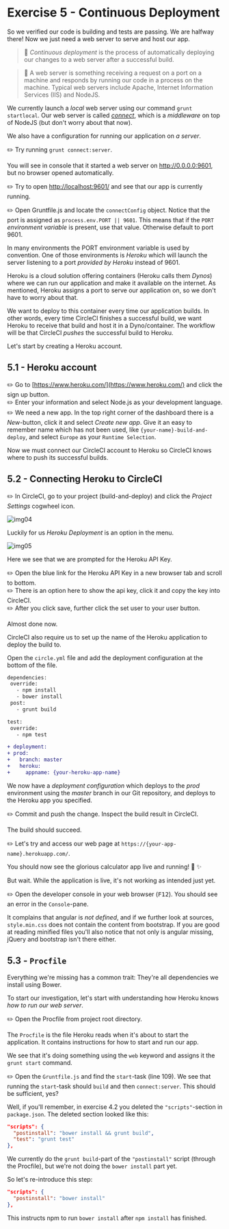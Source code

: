 # Exercise 5 - Continuous Deployment

So we verified our code is building and tests are passing. We are halfway there! Now we just need a web server to serve and host our app.

> :book: _Continuous deployment_ is the process of automatically deploying our changes to a web server after a successful build.

> :book: A web server is something receiving a request on a port on a machine and responds by running our code in a process on the machine. Typical web servers include Apache, Internet Information Services (IIS) and NodeJS.

We currently launch a _local_ web server using our command `grunt startlocal`. Our web server is called _[connect](https://github.com/senchalabs/connect)_, which is a _middleware_ on top of NodeJS (but don't worry about that now).

We also have a configuration for running our application on _a server_.

:pencil2: Try running `grunt connect:server`.

You will see in console that it started a web server on http://0.0.0.0:9601, but no browser opened automatically.

:pencil2: Try to open [http://localhost:9601/](http://localhost:9601/) and see that our app is currently running.

:pencil2: Open Gruntfile.js and locate the `connectConfig` object. Notice that the port is assigned as `process.env.PORT || 9601`. This means that if the `PORT` _environment variable_ is present, use that value. Otherwise default to port 9601.

In many environments the PORT environment variable is used by convention. One of those environments is _Heroku_ which will launch the server listening to a port _provided by Heroku_ instead of 9601.

Heroku is a cloud solution offering containers (Heroku calls them _Dynos_) where we can run our application and make it available on the internet. As mentioned, Heroku assigns a port to serve our application on, so we don't have to worry about that.

We want to deploy to this container every time our application builds. In other words, every time CircleCI finishes a successful build, we want Heroku to receive that build and host it in a Dyno/container. The workflow will be that CircleCI _pushes_ the successful build to Heroku.

Let's start by creating a Heroku account.

## 5.1 - Heroku account

:pencil2: Go to [https://www.heroku.com/](https://www.heroku.com/) and click the sign up button.  
:pencil2: Enter your information and select Node.js as your development language.  
:pencil2: We need a new app. In the top right corner of the dashboard there is a _New_-button, click it and select _Create new app_. Give it an easy to remember name which has not been used, like `{your-name}-build-and-deploy`, and select `Europe` as your `Runtime Selection`.

Now we must connect our CircleCI account to Heroku so CircleCI knows where to push its successful builds.

## 5.2 - Connecting Heroku to CircleCI

:pencil2: In CircleCI, go to your project (build-and-deploy) and click the _Project Settings_ cogwheel icon.

![img04](./images/img04.png)

Luckily for us _Heroku Deployment_ is an option in the menu.

![img05](./images/img05.png)

Here we see that we are prompted for the Heroku API Key.

:pencil2: Open the blue link for the Heroku API Key in a new browser tab and scroll to bottom.  
:pencil2: There is an option here to show the api key, click it and copy the key into CircleCI.  
:pencil2: After you click save, further click the set user to your user button.  

Almost done now.

CircleCI also require us to set up the name of the Heroku application to deploy the build to.

Open the `circle.yml` file and add the deployment configuration at the bottom of the file.

```diff
dependencies:
 override:
   - npm install
   - bower install
 post:
   - grunt build

test:
 override:
   - npm test

+ deployment:
+ prod:
+   branch: master
+   heroku:
+     appname: {your-heroku-app-name}
```

We now have a _deployment configuration_ which deploys to the _prod_ environment using the _master_ branch in our Git repository, and deploys to the Heroku app you specified.

:pencil2: Commit and push the change. Inspect the build result in CircleCI.

The build should succeed.

:pencil2: Let's try and access our web page at `https://{your-app-name}.herokuapp.com/`.  

You should now see the glorious calculator app live and running! :tada: :sparkles:

But wait. While the application is live, it's not working as intended just yet.

:pencil2: Open the developer console in your web browser (<kbd>F12</kbd>). You should see an error in the `Console`-pane.

It complains that angular is _not defined_, and if we further look at sources, `style.min.css` does not contain the content from bootstrap. If you are good at reading minified files you'll also notice that not only is angular missing, jQuery and bootstrap isn't there either.

## 5.3 - `Procfile`
Everything we're missing has a common trait: They're all dependencies we install using Bower.

To start our investigation, let's start with understanding how Heroku knows _how to run our web server_.

:pencil2: Open the Procfile from project root directory.  

The `Procfile` is the file Heroku reads when it's about to start the application. It contains instructions for how to start and run our app.

We see that it's doing something using the `web` keyword and assigns it the `grunt start` command.

:pencil2: Open the `Gruntfile.js` and find the `start`-task (line 109). We see that running the `start`-task should `build` and then `connect:server`. This should be sufficient, yes?

Well, if you'll remember, in exercise 4.2 you deleted the `"scripts"`-section in `package.json`. The deleted section looked like this:

```json
"scripts": {
  "postinstall": "bower install && grunt build",
  "test": "grunt test"
},
```

We currently do the `grunt build`-part of the `"postinstall"` script (through the Procfile), but we're not doing the `bower install` part yet.

So let's re-introduce this step:

```json
"scripts": {
  "postinstall": "bower install"
},
```

This instructs npm to run `bower install` after `npm install` has finished.
